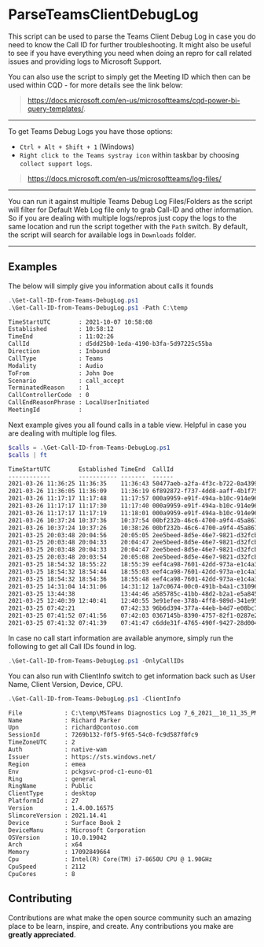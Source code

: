 # ParseTeamsClientDebugLog

This script can be used to parse the Teams Client Debug Log in case you do need to know the Call ID for further troubleshooting. It might also be useful to see if you have everything you need when doing an repro for call related issues and providing logs to Microsoft Support.

You can also use the script to simply get the Meeting ID which then can be used within CQD - for more details see the link below:

> <https://docs.microsoft.com/en-us/microsoftteams/cqd-power-bi-query-templates/>.

---

To get Teams Debug Logs you have those options:

- `Ctrl + Alt + Shift + 1` (Windows)
- `Right click to the Teams systray icon` within taskbar by choosing `collect support logs`.

> <https://docs.microsoft.com/en-us/microsoftteams/log-files/>

---

You can run it against multiple Teams Debug Log Files/Folders as the script will filter for Default Web Log file only to grab Call-ID and other information. So if you are dealing with multiple logs/repros just copy the logs to the same location and run the script together with the `Path` switch. By default, the script will search for available logs in `Downloads` folder.

---

## Examples

The below will simply give you information about calls it founds

```powershell
.\Get-Call-ID-from-Teams-DebugLog.ps1 
.\Get-Call-ID-from-Teams-DebugLog.ps1 -Path C:\temp
```

```txt
TimeStartUTC        : 2021-10-07 10:58:08
Established         : 10:58:12
TimeEnd             : 11:02:26
CallId              : d5dd25b0-1eda-4190-b3fa-5d97225c55ba
Direction           : Inbound
CallType            : Teams
Modality            : Audio
ToFrom              : John Doe
Scenario            : call_accept
TerminatedReason    : 1
CallControllerCode  : 0
CallEndReasonPhrase : LocalUserInitiated
MeetingId           :
```

Next example gives you all found calls in a table view. Helpful in case you are dealing with multiple log files.

```powershell
$calls = .\Get-Call-ID-from-Teams-DebugLog.ps1
$calls | ft
```

```txt
TimeStartUTC        Established TimeEnd  CallId                               Direction CallType Modality ToFrom         TerminatedReason CallControllerCode
------------        ----------- -------  ------                               --------- -------- -------- ------         ---------------- ------------------
2021-03-26 11:36:25 11:36:35    11:36:43 50477aeb-a2fa-4f3c-b722-0a4399d9d328 Outbound  Skype    Audio                   1                0
2021-03-26 11:36:05 11:36:09    11:36:19 6f892872-f737-4dd8-aaff-4b1f75cc2e6b Inbound   Skype    Audio    Jane Doe       1                0
2021-03-26 11:17:17 11:17:48    11:17:57 000a9959-e91f-494a-b10c-914e968ae1ad Inbound   Teams    Video    Richard Parker
2021-03-26 11:17:17 11:17:30    11:17:40 000a9959-e91f-494a-b10c-914e968ae1ad Inbound   Teams    Video    Richard Parker
2021-03-26 11:17:17 11:17:19    11:18:01 000a9959-e91f-494a-b10c-914e968ae1ad Inbound   Teams    Audio    Richard Parker 1                0
2021-03-26 10:37:24 10:37:36    10:37:54 00bf232b-46c6-4700-a9f4-45a8678cefe2 Outbound  Teams    Video    Kalle Svensson
2021-03-26 10:37:24 10:37:26    10:38:26 00bf232b-46c6-4700-a9f4-45a8678cefe2 Inbound   Teams    Audio    Kalle Svensson 1                0
2021-03-25 20:03:48 20:04:56    20:05:05 2ee5beed-8d5e-46e7-9821-d32fcba3c6ca Inbound   Teams    Sharing  Richard Parker
2021-03-25 20:03:48 20:04:33    20:04:47 2ee5beed-8d5e-46e7-9821-d32fcba3c6ca Inbound   Teams    Sharing  Richard Parker
2021-03-25 20:03:48 20:04:33    20:04:47 2ee5beed-8d5e-46e7-9821-d32fcba3c6ca Inbound   Teams    Video    Richard Parker
2021-03-25 20:03:48 20:03:54    20:05:08 2ee5beed-8d5e-46e7-9821-d32fcba3c6ca Inbound   Teams    Audio    Richard Parker 1                0
2021-03-25 18:54:32 18:55:22    18:55:39 eef4ca98-7601-42dd-973a-e1c4a3ed48ae Outbound  MeetNow  Sharing
2021-03-25 18:54:32 18:54:44    18:55:03 eef4ca98-7601-42dd-973a-e1c4a3ed48ae Outbound  MeetNow  Sharing
2021-03-25 18:54:32 18:54:36    18:55:48 eef4ca98-7601-42dd-973a-e1c4a3ed48ae Outbound  MeetNow  Audio                   1                0
2021-03-25 14:31:04 14:31:06    14:31:12 1a7c0674-00c0-491b-b4a1-c31096bd500b Inbound   Skype4B  Audio    John Doe       1                0
2021-03-25 13:44:38             13:44:46 a585785c-41bb-48d2-b2a1-e5a845a83611 Outbound  Teams    Audio                   12               487
2021-03-25 12:40:39 12:40:41    12:40:55 3e91efee-378b-4ff8-989d-341e95339715 Outbound  Meeting  Audio                   1                0
2021-03-25 07:42:21             07:42:33 96b6d394-377a-44eb-b4d7-e08bc7224427 Inbound   PSTN     Audio    +49123456789   missed
2021-03-25 07:41:52 07:41:56    07:42:03 0367145b-8390-4757-82f1-0287e289a06c Inbound   PSTN     Audio    +49123456789   1                0
2021-03-25 07:41:32 07:41:39    07:41:47 c6dde31f-4765-490f-9427-28d0048e6a34 Outbound  PSTN     Audio    +49123456789   1                0
```

In case no call start information are available anymore, simply run the following to get all Call IDs found in log.

```powershell
.\Get-Call-ID-from-Teams-DebugLog.ps1 -OnlyCallIDs
```

You can also run with ClientInfo switch to get information back such as User Name, Client Version, Device, CPU.

```powershell
.\Get-Call-ID-from-Teams-DebugLog.ps1 -ClientInfo
```

```txt
File            : C:\temp\MSTeams Diagnostics Log 7_6_2021__10_11_35_PM.txt
Name            : Richard Parker
Upn             : richard@contoso.com
SessionId       : 7269b132-f0f5-9f65-54c0-fc9d587f0fc9
TimeZoneUTC     : 2
Auth            : native-wam
Issuer          : https://sts.windows.net/
Region          : emea
Env             : pckgsvc-prod-c1-euno-01
Ring            : general
RingName        : Public
ClientType      : desktop
PlatformId      : 27
Version         : 1.4.00.16575
SlimcoreVersion : 2021.14.41
Device          : Surface Book 2
DeviceManu      : Microsoft Corporation
OSVersion       : 10.0.19042
Arch            : x64
Memory          : 17092849664
Cpu             : Intel(R) Core(TM) i7-8650U CPU @ 1.90GHz
CpuSpeed        : 2112
CpuCores        : 8
```

## Contributing

Contributions are what make the open source community such an amazing place to be learn, inspire, and create. Any contributions you make are **greatly appreciated**.
